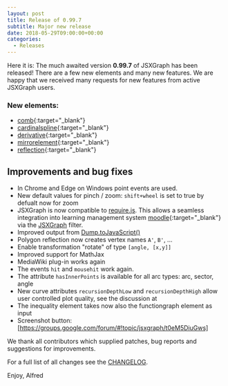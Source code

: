 ```yaml
---
layout: post
title: Release of 0.99.7
subtitle: Major new release
date: 2018-05-29T09:00:00+00:00
categories:
  - Releases
---
```

Here it is:
The much awaited version **0.99.7** of JSXGraph has been released!
There are a few new elements and many new features. We are happy that we received many
requests for new features from active JSXGraph users.

### New elements:

* [comb](//jsxgraph.org/docs/symbols/Comb.html){:target="_blank"}
* [cardinalspline](jsxgraph.org/docs/symbols/Cardinalspline.html){:target="_blank"}
* [derivative](//jsxgraph.org/docs/symbols/Derivative.html){:target="_blank"}
* [mirrorelement](jsxgraph.org/docs/symbols/Mirrorelement.html){:target="_blank"}
* [reflection](//jsxgraph.org/docs/symbols/Reflection.html){:target="_blank"}

## Improvements and bug fixes

* In Chrome and Edge on Windows point events are used.
* New default values for pinch / zoom: `shift+wheel` is set to true by defualt now for zoom
* JSXGraph is now compatible to [require.js](//requirejs.org/).  This allows a seamless integration
into learning management system [moodle](//moodle.org){:target="_blank"} via the
[JSXGraph](https://github.com/jsxgraph/moodle-jsxgraph-plugin) filter.
* Improved output from [Dump.toJavaScript()](https://jsxgraph.org/docs/symbols/JXG.Dump.html#.toJavaScript)
* Polygon reflection now creates vertex names `A'`, `B'`, ...
* Enable transformation "rotate" of type `[angle, [x,y]]`
* Improved support for MathJax
* MediaWiki plug-in works again
* The events `hit` and `mousehit` work again.
* The attribute `hasInnerPoints` is available for all arc types: arc, sector, angle
* New curve attributes `recursionDepthLow` and `recursionDepthHigh` allow user controlled plot quality, see the discussion at []()
* The inequality element takes now also the functiongraph element as input
* Screenshot button: [https://groups.google.com/forum/#!topic/jsxgraph/t0eM5DiuGws]

We thank all contributors which supplied patches, bug reports and suggestions for improvements.

For a full list of all changes see the [CHANGELOG](https://github.com/jsxgraph/jsxgraph/blob/master/CHANGELOG.md).

Enjoy, Alfred
